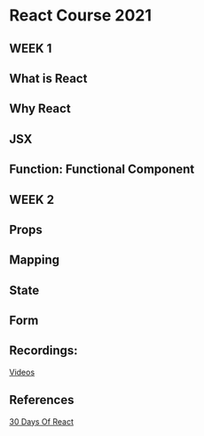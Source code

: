 # React Course 2021

## WEEK 1
## What is React
## Why React
## JSX
## Function: Functional Component

## WEEK 2

## Props
## Mapping
## State
## Form

## Recordings:

[Videos](https://www.youtube.com/watch?v=RtANRncf3CI&list=PLj2_sGY1obtvQH2rsjx-PiBv54x4FT3Jr)

## References

[30 Days Of React](https://github.com/Asabeneh/30-Days-Of-React)
